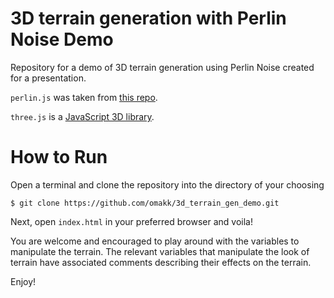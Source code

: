 # 3D terrain generation with Perlin Noise Demo

Repository for a demo of 3D terrain generation using Perlin Noise created for a presentation.

`perlin.js` was taken from [this repo](https://github.com/wwwtyro/perlin.js).

`three.js` is a [JavaScript 3D library](https://threejs.org/).

# How to Run

Open a terminal and clone the repository into the directory of your choosing

`$ git clone https://github.com/omakk/3d_terrain_gen_demo.git`

Next, open `index.html` in your preferred browser and voila!

You are welcome and encouraged to play around with the variables to manipulate the terrain. The relevant variables that manipulate the look of terrain have associated comments describing their effects on the terrain.

Enjoy!


